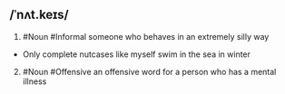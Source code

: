 ## /ˈnʌt.keɪs/
1. #Noun #Informal 
someone who behaves in an extremely silly way

- Only complete nutcases like myself swim in the sea in winter

2. #Noun #Offensive 
an offensive word for a person who has a mental illness